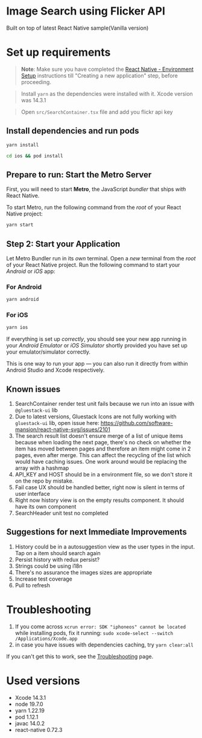 # Image Search using Flicker API

Built on top of latest React Native sample(Vanilla version)

# Set up requirements

> **Note**: Make sure you have completed the [React Native - Environment Setup](https://reactnative.dev/docs/environment-setup) instructions till "Creating a new application" step, before proceeding.

> Install `yarn` as the dependencies were installed with it. Xcode version was 14.3.1

> Open `src/SearchContainer.tsx` file and add you flickr api key

## Install dependencies and run pods

```bash
yarn install

cd ios && pod install
```

## Prepare to run: Start the Metro Server

First, you will need to start **Metro**, the JavaScript _bundler_ that ships _with_ React Native.

To start Metro, run the following command from the _root_ of your React Native project:

```bash
yarn start
```

## Step 2: Start your Application

Let Metro Bundler run in its _own_ terminal. Open a _new_ terminal from the _root_ of your React Native project. Run the following command to start your _Android_ or _iOS_ app:

### For Android

```bash
yarn android
```

### For iOS

```bash
yarn ios
```

If everything is set up _correctly_, you should see your new app running in your _Android Emulator_ or _iOS Simulator_ shortly provided you have set up your emulator/simulator correctly.

This is one way to run your app — you can also run it directly from within Android Studio and Xcode respectively.

## Known issues

1. SearchContainer render test unit fails because we run into an issue with `@gluestack-ui` lib
2. Due to latest versions, Gluestack Icons are not fully working with `gluestack-ui` lib, open issue here: https://github.com/software-mansion/react-native-svg/issues/2101
3. The search result list doesn't ensure merge of a list of unique items because when loading the next page, there's no check on whether the item has moved between pages and therefore an item might come in 2 pages, even after merge. This can affect the recycling of the list which would have caching issues. One work around would be replacing the array with a hashmap
4. API_KEY and HOST should be in a environment file, so we don't store it on the repo by mistake.
5. Fail case UX should be handled better, right now is silent in terms of user interface
6. Right now history view is on the empty results component. It should have its own component
7. SearchHeader unit test no completed

## Suggestions for next Immediate Improvements

1. History could be in a autosuggestion view as the user types in the input. Tap on a item should search again
2. Persist history with redux persist?
3. Strings could be using i18n
4. There's no assurance the images sizes are appropriate
5. Increase test coverage
6. Pull to refresh

# Troubleshooting

1. If you come across `xcrun error: SDK "iphoneos" cannot be located` while installing pods, fix it running: `sudo xcode-select --switch /Applications/Xcode.app`
2. in case you have issues with dependencies caching, try `yarn clear:all`

If you can't get this to work, see the [Troubleshooting](https://reactnative.dev/docs/troubleshooting) page.

# Used versions

- Xcode 14.3.1
- node 19.7.0
- yarn 1.22.19
- pod 1.12.1
- javac 14.0.2
- react-native 0.72.3
